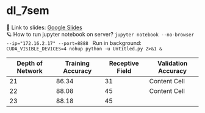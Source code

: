 # dl_7sem

:link: Link to slides: [Google Slides](https://docs.google.com/presentation/d/1NWr-d3fhXkgAbAeu5Y_-NrDJ9lEkdJzxDDdGLhlL6zI/edit#slide=id.g2faa6d5a37d_0_7) <br/>
:ringed_planet: How to run jupyter notebook on server?
`jupyter notebook --no-browser --ip="172.16.2.17" --port=8888 `
Run in background: `CUDA_VISIBLE_DEVICES=4 nohup python -u Untitled.py 2>&1 &`

| Depth of Network | Training Accuracy | Receptive Field | Validation Accuracy |
| ---------------- | ----------------- | --------------- | ------------------- |
|          21      | 86.34             |      31         | Content Cell        |
| 22               | 88.08             | 45              | Content Cell        |
|23                |      88.18             |      45         |                     |

